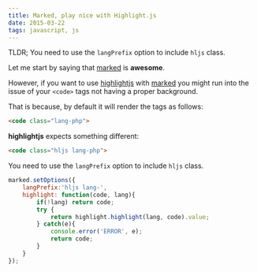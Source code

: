 ```yaml
---
title: Marked, play nice with Highlight.js
date: 2015-03-22
tags: javascript, js
---
```


TLDR;
You need to use the `langPrefix` option to include `hljs` class.

Let me start by saying that [marked][2] is **awesome**.

However, if you want to use [highlightjs][1] with [marked][2] you might run into the issue of your `<code>` tags not having a proper background.

That is because, by default it will render the tags as follows:

```html
<code class="lang-php">
```

**highlightjs** expects something different:
```html
<code class="hljs lang-php">
```

You need to use the `langPrefix` option to include `hljs` class.

```javascript
marked.setOptions({
    langPrefix:'hljs lang-',
    highlight: function(code, lang){
        if(!lang) return code;
        try {
            return highlight.highlight(lang, code).value;
        } catch(e){
            console.error('ERROR', e);
            return code;
        }
    }
});
```


[1]: https://highlightjs.org
[2]: https://www.npmjs.com/package/marked